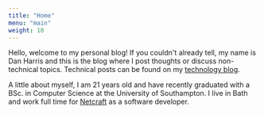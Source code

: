 ```yaml
---
title: "Home"
menu: "main"
weight: 10
---
```

Hello, welcome to my personal blog! If you couldn't already tell, my name is Dan Harris and this is the blog where I post thoughts or discuss non-technical topics. Technical posts can be found on my [technology blog](https://danmharris.com/posts/).

A little about myself, I am 21 years old and have recently graduated with a BSc. in Computer Science at the University of Southampton. I live in Bath and work full time for [Netcraft](https://netcraft.com) as a software developer.
